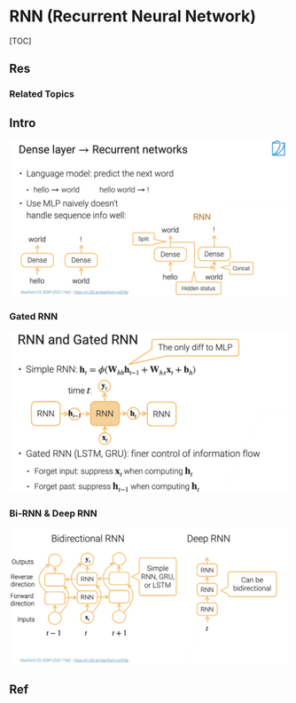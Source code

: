 # RNN (Recurrent Neural Network)

[TOC]



## Res
### Related Topics



## Intro
![](../../../../../../../Assets/Pics/Screenshot%202023-01-29%20at%201.01.31%20AM.png)


### Gated RNN
![](../../../../../../../Assets/Pics/Screenshot%202023-01-29%20at%2012.56.03%20AM.png)


### Bi-RNN & Deep RNN
![](../../../../../../../Assets/Pics/Screenshot%202023-01-29%20at%2012.55.19%20AM.png)



## Ref
